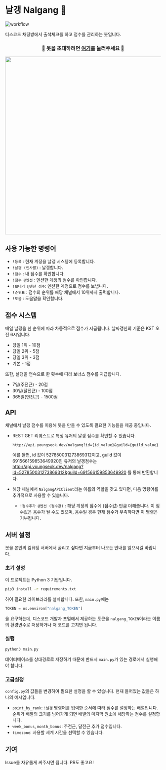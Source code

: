 
  
# 날갱 Nalgang :calendar:

![workflow](https://github.com/3-24/nalgang/actions/workflows/python-app.yml/badge.svg)

디스코드 채팅방에서 출석체크를 하고 점수를 관리하는 봇입니다.
<div align="center">
  
### :robot: 봇을 초대하려면 [여기](https://discord.com/api/oauth2/authorize?client_id=692341237302165554&permissions=67584&scope=bot)를 눌러주세요 :robot:
  
</div>

<div align="center">
<img src="https://imgur.com/lhnqgbQ.png" width="576px">
</div>

## 사용 가능한 명령어
- `!등록` : 현재 계정을 날갱 시스템에 등록합니다.
- `!날갱 (인사말)` : 날갱합니다.
- `!점수` : 내 점수를 확인합니다.
- `!점수 @멘션` : 멘션한 계정의 점수를 확인합니다.
- `!보내기 @멘션 점수`: 멘션한 계정으로 점수를 보냅니다.
- `!순위표` : 점수의 순위를 해당 채널에서 10위까지 출력합니다.
- `!도움` : 도움말을 확인합니다.

## 점수 시스템

매일 날갱을 한 순위에 따라 차등적으로 점수가 지급됩니다. 날짜갱신의 기준은 KST 오전 6시입니다.

- 당일 1위 - 10점
- 당일 2위 - 5점
- 당일 3위 - 3점
- 기본 - 1점

또한, 날갱을 연속으로 한 횟수에 따라 보너스 점수를 지급합니다.

- 7일(주전근) - 20점
- 30일(달전근) - 100점
- 365일(연전근) - 1500점

## API

채널에서 날갱 점수를 이용해 봇을 만들 수 있도록 필요한 기능들을 제공 중입니다.

- REST GET 리퀘스트로 특정 유저의 날갱 점수를 확인할 수 있습니다.
  ```
  http://api.youngseok.dev/nalgang?id={id_value}&guild={guild_value}
  ```
  예를 들면, id 값이 527850031273869312이고, guild 값이 691566159853649920인 유저의 날갱점수는 http://api.youngseok.dev/nalgang?id=527850031273869312&guild=691566159853649920 를 통해 반환합니다.

- 해당 채널에서 `NalgangAPIClient`라는 이름의 역할을 갖고 있다면, 다음 명령어를 추가적으로 사용할 수 있습니다.
  - `!점수추가 @멘션 (점수값)` : 해당 계정의 점수에 (점수값) 만큼 더해줍니다. 이 점수값은 음수가 될 수도 있으며, 음수일 경우 현재 점수가 부족하다면 이 명령은 거부됩니다.

## 서버 설정
봇을 본인의 컴퓨팅 서버에서 굴리고 싶다면 지금부터 나오는 안내를 읽으시길 바랍니다.

### 초기 설정
이 프로젝트는 Python 3 기반입니다.
```bash
pip3 install -r requirements.txt
```
하여 필요한 라이브러리를 설치합니다.
또한, `main.py`에는
```python
TOKEN = os.environ["nalgang_TOKEN"]
```
을 요구하는데, 디스코드 개발자 포털에서 제공하는 토큰을 `nalgang_TOKEN`이라는 이름의 환경변수로 저장하거나 저 코드를 고치면 됩니다.

### 실행
```bash
python3 main.py
```
데이터베이스를 상대경로로 저장하기 때문에 반드시 `main.py`가 있는 경로에서 실행해야 합니다.

### 고급설정
`config.py`의 값들을 변경하여 필요한 설정을 할 수 있습니다. 현재 들어있는 값들은 하나의 예시입니다.
- `point_by_rank`: `!날갱` 명령어를 입력한 순서에 따라 점수를 설정하는 배열입니다. 순위가 배열의 크기를 넘어가게 되면 배열의 마지막 원소에 해당하는 점수를 설정합니다. 
- `week_bonus`, `month_bonus`: 주전근, 달전근 추가 점수입니다.
- `timezone`: 사용할 세계 시간을 선택할 수 있습니다.

## 기여

Issue를 자유롭게 써주시면 됩니다. PR도 좋고요!

